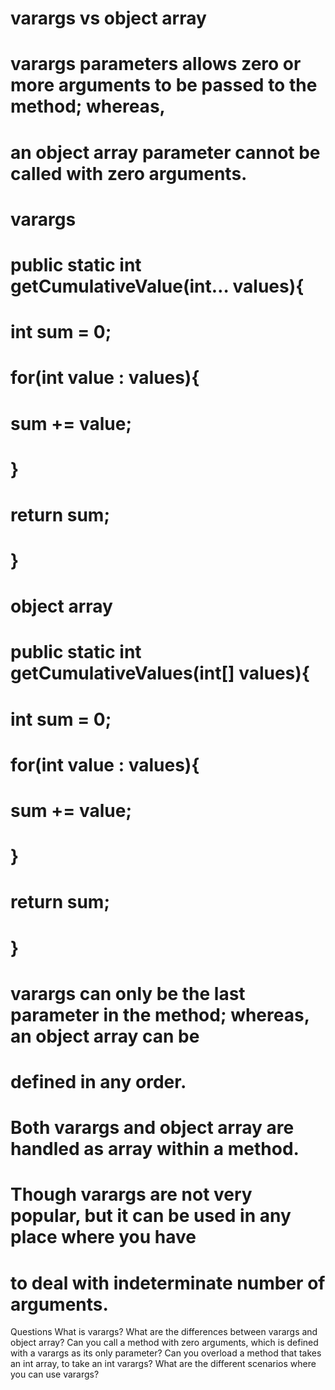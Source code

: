 #                            varargs vs object array
#            varargs parameters allows zero or more arguments to be passed to the method; whereas,
#            an object array parameter cannot be called with zero arguments.
#            varargs
#            public static int getCumulativeValue(int… values){
#            int sum = 0;
#            for(int value : values){
#            sum += value;
#            }
#            return sum;
#            }
#            object array
#            public static int getCumulativeValues(int[] values){
#            int sum = 0;
#            for(int value : values){
#            sum += value;
#            }
#            return sum;
#            }


#    varargs can only be the last parameter in the method; whereas, an object array can be
#     defined in any order.
#     Both varargs and object array are handled as array within a method.
#     Though varargs are not very popular, but it can be used in any place where you have
#     to deal with indeterminate number of arguments.



Questions
What is varargs?
What are the differences between varargs and object array?
Can you call a method with zero arguments, which is defined with a varargs as its
only parameter?
Can you overload a method that takes an int array, to take an int varargs?
What are the different scenarios where you can use varargs?
